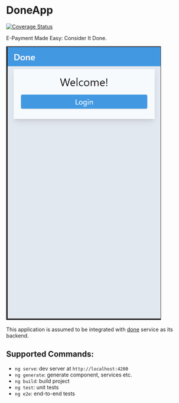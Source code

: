 # DoneApp

[![Coverage Status](https://coveralls.io/repos/github/malcolm-kee/done-app/badge.svg?branch=master)](https://coveralls.io/github/malcolm-kee/done-app?branch=master)

E-Payment Made Easy: Consider It Done.

![Demo](images/demo.gif)

This application is assumed to be integrated with [done] service as its backend.

## Supported Commands:

- `ng serve`: dev server at `http://localhost:4200`
- `ng generate`: generate component, services etc.
- `ng build`: build project
- `ng test`: unit tests
- `ng e2e`: end-to-end tests

[done]: https://github.com/malcolm-kee/done
